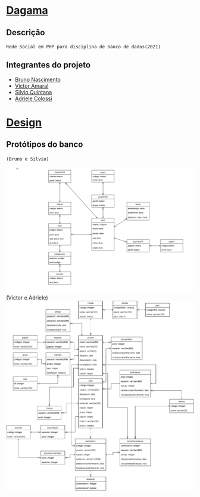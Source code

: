 # [Dagama](https://dagama.herokuapp.com/)
## Descrição
    Rede Social em PHP para disciplina de banco de dados(2021)
## Integrantes do projeto
* [Bruno Nascimento](https://github.com/Chipskein)
* [Victor Amaral](https://github.com/VictorAmaral22)
* [Silvio Quintana](https://github.com/SilvioGQ)
* [Adriele Colossi](https://github.com/adrielecolossi)

# [Design](https://www.figma.com/file/WmCnbvOqMdXhFGvoKSXfjT/dagama.com?node-id=2%3A2)

## Protótipos do banco
    (Bruno e Silvio)
   ![Image of Silvao](https://github.com/Chipskein/dagama/blob/main/imgs/facebook_silvio.png)
    (Victor e Adriele) 
  ![Image of Sictor](https://github.com/Chipskein/dagama/blob/main/imgs/victor-adriele.png)
